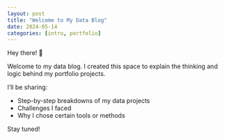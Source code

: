 ```yaml
---
layout: post
title: "Welcome to My Data Blog"
date: 2024-05-14
categories: [intro, portfolio]
---
```


Hey there! 👋

Welcome to my data blog. I created this space to explain the thinking and logic behind my portfolio projects.

I’ll be sharing:
- Step-by-step breakdowns of my data projects
- Challenges I faced
- Why I chose certain tools or methods

Stay tuned!

